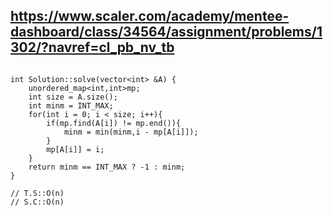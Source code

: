 ## https://www.scaler.com/academy/mentee-dashboard/class/34564/assignment/problems/1302/?navref=cl_pb_nv_tb

```

int Solution::solve(vector<int> &A) {
    unordered_map<int,int>mp;
    int size = A.size();
    int minm = INT_MAX;
    for(int i = 0; i < size; i++){
        if(mp.find(A[i]) != mp.end()){
            minm = min(minm,i - mp[A[i]]);
        }
        mp[A[i]] = i;
    }
    return minm == INT_MAX ? -1 : minm;
}

// T.S::O(n)
// S.C::O(n)


``` 
